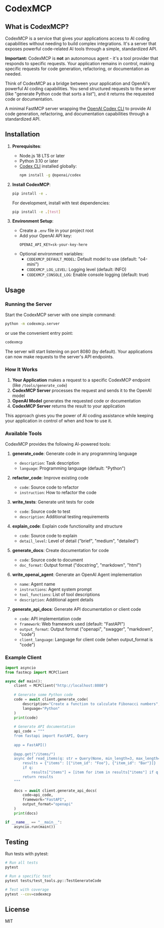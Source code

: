 # CodexMCP

## What is CodexMCP?

CodexMCP is a service that gives your applications access to AI coding capabilities without needing to build complex integrations. It's a server that exposes powerful code-related AI tools through a simple, standardized API.

**Important:** CodexMCP is **not** an autonomous agent - it's a tool provider that responds to specific requests. Your application remains in control, making specific requests for code generation, refactoring, or documentation as needed.

Think of CodexMCP as a bridge between your application and OpenAI's powerful AI coding capabilities. You send structured requests to the server (like "generate Python code that sorts a list"), and it returns the requested code or documentation.

A minimal FastMCP server wrapping the [OpenAI Codex CLI](https://github.com/openai/code-interpreter) to provide AI code generation, refactoring, and documentation capabilities through a standardized API.

## Installation

1. **Prerequisites**:
   - Node.js 18 LTS or later
   - Python 3.10 or later
   - [Codex CLI](https://github.com/openai/codex) installed globally:
     ```bash
     npm install -g @openai/codex
     ```

2. **Install CodexMCP**:
   ```bash
   pip install -e .
   ```
   
   For development, install with test dependencies:
   ```bash
   pip install -e .[test]
   ```

3. **Environment Setup**:
   - Create a `.env` file in your project root
   - Add your OpenAI API key:
     ```
     OPENAI_API_KEY=sk-your-key-here
     ```
   - Optional environment variables:
     - `CODEXMCP_DEFAULT_MODEL`: Default model to use (default: "o4-mini")
     - `CODEXMCP_LOG_LEVEL`: Logging level (default: INFO)
     - `CODEXMCP_CONSOLE_LOG`: Enable console logging (default: true)

## Usage

### Running the Server

Start the CodexMCP server with one simple command:

```bash
python -m codexmcp.server
```

or use the convenient entry point:

```bash
codexmcp
```

The server will start listening on port 8080 (by default). Your applications can now make requests to the server's API endpoints.

### How It Works

1. **Your Application** makes a request to a specific CodexMCP endpoint (like `/tools/generate_code`)
2. **CodexMCP Server** processes the request and sends it to the OpenAI model
3. **OpenAI Model** generates the requested code or documentation
4. **CodexMCP Server** returns the result to your application

This approach gives you the power of AI coding assistance while keeping your application in control of when and how to use it.

### Available Tools

CodexMCP provides the following AI-powered tools:

1. **generate_code**: Generate code in any programming language
   - `description`: Task description
   - `language`: Programming language (default: "Python")

2. **refactor_code**: Improve existing code
   - `code`: Source code to refactor
   - `instruction`: How to refactor the code

3. **write_tests**: Generate unit tests for code
   - `code`: Source code to test
   - `description`: Additional testing requirements

4. **explain_code**: Explain code functionality and structure
   - `code`: Source code to explain
   - `detail_level`: Level of detail ("brief", "medium", "detailed")

5. **generate_docs**: Create documentation for code
   - `code`: Source code to document
   - `doc_format`: Output format ("docstring", "markdown", "html")

6. **write_openai_agent**: Generate an OpenAI Agent implementation
   - `name`: Agent name
   - `instructions`: Agent system prompt
   - `tool_functions`: List of tool descriptions
   - `description`: Additional agent details

7. **generate_api_docs**: Generate API documentation or client code
   - `code`: API implementation code
   - `framework`: Web framework used (default: "FastAPI")
   - `output_format`: Output format ("openapi", "swagger", "markdown", "code")
   - `client_language`: Language for client code (when output_format is "code")

### Example Client

```python
import asyncio
from fastmcp import MCPClient

async def main():
    client = MCPClient("http://localhost:8080")
    
    # Generate some Python code
    code = await client.generate_code(
        description="Create a function to calculate Fibonacci numbers",
        language="Python"
    )
    print(code)
    
    # Generate API documentation
    api_code = """
    from fastapi import FastAPI, Query
    
    app = FastAPI()
    
    @app.get("/items/")
    async def read_items(q: str = Query(None, min_length=3, max_length=50)):
        results = {"items": [{"item_id": "Foo"}, {"item_id": "Bar"}]}
        if q:
            results["items"] = [item for item in results["items"] if q in item["item_id"]]
        return results
    """
    
    docs = await client.generate_api_docs(
        code=api_code,
        framework="FastAPI",
        output_format="openapi"
    )
    print(docs)

if __name__ == "__main__":
    asyncio.run(main())
```

## Testing

Run tests with pytest:

```bash
# Run all tests
pytest

# Run a specific test
pytest tests/test_tools.py::TestGenerateCode

# Test with coverage
pytest --cov=codexmcp
```

## License

MIT
